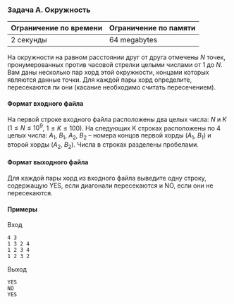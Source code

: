 ### Задача A. Окружность

| Ограничение по времени | Ограничение по памяти |
| :--------------------- | :-------------------- |
| 2 секунды              | 64 megabytes          |

На окружности на равном расстоянии друг от друга отмечены $N$ точек, пронумерованных против часовой стрелки целыми числами от $1$ до $N$. Вам даны несколько пар хорд этой окружности, концами которых являются данные точки. Для каждой пары хорд определите, пересекаются ли они (касание необходимо считать пересечением).

#### Формат входного файла

На первой строке входного файла расположены два целых числа: $N$ и $K$ ($1 \le N \le 10^9$, $1 \le K \le 100$). На следующих K строках расположены по 4 целых числа: $A_1$, $B_1$, $A_2$, $B_2$ – номера концов первой хорды ($A_1$, $B_1$) и второй хорды ($A_2$, $B_2$). Числа в строках разделены пробелами.

#### Формат выходного файла

Для каждой пары хорд из входного файла выведите одну строку, содержащую YES, если диагонали пересекаются и NO, если они не пересекаются.

#### Примеры

Вход

```
4 3
1 3 2 4
1 2 3 4
1 2 3 2
```

Выход

```
YES
NO
YES
```
